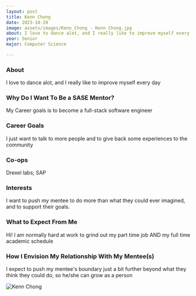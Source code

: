 ```yaml
---
layout: post
title: Kenn Chong 
date: 2023-10-20
image: assets/images/Kenn_Chong - Kenn Chong.jpg
about: I love to dance alot, and I really like to improve myself every day
year: Senior
major: Computer Science

---
```


### About

I love to dance alot, and I really like to improve myself every day

### Why Do I Want To Be a SASE Mentor?

My Career goals is to become a full-stack software engineer

### Career Goals

I just want to talk to more people and to give back some experiences to the community

### Co-ops

Drexel labs; SAP

### Interests

I want to push my mentee to do more than what they could ever imagined, and to support their goals.

### What to Expect From Me

Hi! I am normally hard at work to grind out my part time job AND my full time academic schedule

### How I Envision My Relationship With My Mentee(s) 

I expect to push my mentee's boundary just a bit further beyond what they think they could do, so he/she can grow as a person

<div class="text-center my-5">
    <img src="https://sase-drexel.github.io/mentorship-2023/assets/images/Kenn_Chong - Kenn Chong.jpg" alt="Kenn Chong" class="rounded post-img" />
</div>
